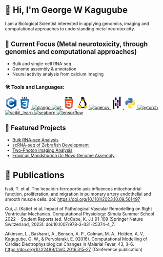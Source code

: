 # 👋 Hi, I'm George W Kagugube

I am a Biological Scientist interested in applying genomics, imaging and computational approaches to understanding metal neurotoxicity.

## 🔬 Current Focus (Metal neurotoxicity, through genomics and computational approaches)
- Bulk and single-cell RNA-seq
- Genome assembly & annotation
- Neural activity analysis from calcium imaging

<h3 align="left"> 🛠 Tools and Languages:</h3>
<p align="left"> <a href="https://www.cprogramming.com/" target="_blank" rel="noreferrer"> <img src="https://raw.githubusercontent.com/devicons/devicon/master/icons/c/c-original.svg" alt="c" width="40" height="40"/> </a> <a href="https://www.w3schools.com/css/" target="_blank" rel="noreferrer"> <img src="https://raw.githubusercontent.com/devicons/devicon/master/icons/css3/css3-original-wordmark.svg" alt="css3" width="40" height="40"/> </a> <a href="https://www.djangoproject.com/" target="_blank" rel="noreferrer"> <img src="https://cdn.worldvectorlogo.com/logos/django.svg" alt="django" width="40" height="40"/> </a> <a href="https://git-scm.com/" target="_blank" rel="noreferrer"> <img src="https://www.vectorlogo.zone/logos/git-scm/git-scm-icon.svg" alt="git" width="40" height="40"/> </a> <a href="https://www.w3.org/html/" target="_blank" rel="noreferrer"> <img src="https://raw.githubusercontent.com/devicons/devicon/master/icons/html5/html5-original-wordmark.svg" alt="html5" width="40" height="40"/> </a> <a href="https://www.linux.org/" target="_blank" rel="noreferrer"> <img src="https://raw.githubusercontent.com/devicons/devicon/master/icons/linux/linux-original.svg" alt="linux" width="40" height="40"/> </a> <a href="https://opencv.org/" target="_blank" rel="noreferrer"> <img src="https://www.vectorlogo.zone/logos/opencv/opencv-icon.svg" alt="opencv" width="40" height="40"/> </a> <a href="https://pandas.pydata.org/" target="_blank" rel="noreferrer"> <img src="https://raw.githubusercontent.com/devicons/devicon/2ae2a900d2f041da66e950e4d48052658d850630/icons/pandas/pandas-original.svg" alt="pandas" width="40" height="40"/> </a> <a href="https://www.python.org" target="_blank" rel="noreferrer"> <img src="https://raw.githubusercontent.com/devicons/devicon/master/icons/python/python-original.svg" alt="python" width="40" height="40"/> </a> <a href="https://pytorch.org/" target="_blank" rel="noreferrer"> <img src="https://www.vectorlogo.zone/logos/pytorch/pytorch-icon.svg" alt="pytorch" width="40" height="40"/> </a> <a href="https://scikit-learn.org/" target="_blank" rel="noreferrer"> <img src="https://upload.wikimedia.org/wikipedia/commons/0/05/Scikit_learn_logo_small.svg" alt="scikit_learn" width="40" height="40"/> </a> <a href="https://seaborn.pydata.org/" target="_blank" rel="noreferrer"> <img src="https://seaborn.pydata.org/_images/logo-mark-lightbg.svg" alt="seaborn" width="40" height="40"/> </a> <a href="https://www.tensorflow.org" target="_blank" rel="noreferrer"> <img src="https://www.vectorlogo.zone/logos/tensorflow/tensorflow-icon.svg" alt="tensorflow" width="40" height="40"/> </a> </p>

## 📁 Featured Projects
- [Bulk RNA-seq Analysis](https://github.com/GeorgeKagugube/bulk-rnaseq-zebrafish-mouse-human)
- [scRNA-seq of Zebrafish Development](https://github.com/GeorgeKagugube/scRNAseq-zebrafish-development)
- [Two-Photon Imaging Analysis](https://github.com/GeorgeKagugube/two-photon-calcium-zebrafish)
- [Fraxinus Mandshurica _De Novo_ Genome Assembly](https://github.com/GeorgeKagugube/fraxinus-genome-assembly)

# 📁 Publications

Issit, T. et al. The hepcidin-ferroportin axis influences mitochondrial function, proliferation, and migration in pulmonary artery endothelial and smooth muscle cells. doi: https://doi.org/10.1101/2023.10.09.561497

Cui, J. (Katie) et al. Impact of Pathological Vascular Remodelling on Right Ventricular Mechanics. Computational Physiology: Simula Summer School 2022 − Student Reports (ed. McCabe, K. J.) 91–109 (Springer Nature Switzerland, 2023). doi:10.1007/978-3-031-25374-4_7.

Atkinson, L., Basharat, A., Benson, A. P., Colman, M. A., Holden, A. V, Kagugube, G. W., & Pervolaraki, E. 92016). Computational Modelling of Cardiac Electrophysiological Changes in Malarial Fever, 43, 3–6. https://doi.org/10.22489/CinC.2016.315-27 (Conference publication)

